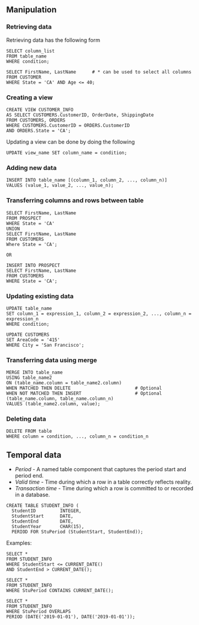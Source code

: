## Manipulation

### Retrieving data
Retrieving data has the following form
```
SELECT column_list
FROM table_name
WHERE condition;

SELECT FirstName, LastName      # * can be used to select all columns
FROM CUSTOMER
WHERE State = 'CA' AND Age <= 40;
```

### Creating a view
```
CREATE VIEW CUSTOMER_INFO
AS SELECT CUSTOMERS.CustomerID, OrderDate, ShippingDate
FROM CUSTOMERS, ORDERS
WHERE CUSTOMERS.CustomerID = ORDERS.CustomerID
AND ORDERS.State = 'CA';
```
Updating a view can be done by doing the following
```
UPDATE view_name SET column_name = condition;
```

### Adding new data
```
INSERT INTO table_name [(column_1, column_2, ..., column_n)]
VALUES (value_1, value_2, ..., value_n);
```

### Transferring columns and rows between table
```
SELECT FirstName, LastName
FROM PROSPECT
WHERE State = 'CA'
UNION 
SELECT FirstName, LastName
FROM CUSTOMERS
Where State = 'CA';

OR

INSERT INTO PROSPECT
SELECT FirstName, LastName
FROM CUSTOMERS
WHERE State = 'CA';
```

### Updating existing data
```
UPDATE table_name
SET column_1 = expression_1, column_2 = expression_2, ..., column_n = expression_n
WHERE condition;

UPDATE CUSTOMERS
SET AreaCode = '415'
WHERE City = 'San Francisco';
```

### Transferring data using merge
```
MERGE INTO table_name
USING table_name2
ON (table_name.column = table_name2.column)
WHEN MATCHED THEN DELETE                        # Optional
WHEN NOT MATCHED THEN INSERT                    # Optional
(table_name.column, table_name.column_n)
VALUES (table_name2.column, value);
```

### Deleting data
```
DELETE FROM table
WHERE column = condition, ..., column_n = condition_n
```

## Temporal data
* *Period* - A named table component that captures the period start and period end.
* *Valid time* - Time during which a row in a table correctly reflects reality.
* *Transaction time* - Time during which a row is committed to or recorded in a database.

```
CREATE TABLE STUDENT_INFO (
  StudentID         INTEGER,
  StudentStart      DATE,
  StudentEnd        DATE,
  StudentYear       CHAR(15),
  PERIOD FOR StuPeriod (StudentStart, StudentEnd));
```
Examples:
```
SELECT *
FROM STUDENT_INFO
WHERE StudentStart <= CURRENT_DATE()
AND StudentEnd > CURRENT_DATE();
```

```
SELECT *
FROM STUDENT_INFO
WHERE StuPeriod CONTAINS CURRENT_DATE();
```

```
SELECT *
FROM STUDENT_INFO
WHERE StuPeriod OVERLAPS
PERIOD (DATE('2019-01-01'), DATE('2019-01-01'));
```
